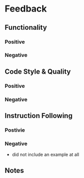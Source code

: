 # Feedback

## Functionality

### Positive

### Negative

## Code Style & Quality

### Positive

### Negative

## Instruction Following

### Postivie

### Negative

- did not include an example at all

## Notes
